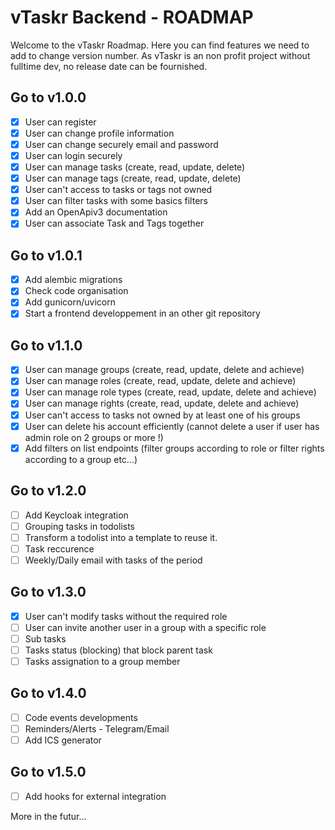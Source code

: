 # vTaskr Backend - ROADMAP

Welcome to the vTaskr Roadmap.
Here you can find features we need to add to change version number.
As vTaskr is an non profit project without fulltime dev, no release date can be fournished.

## Go to v1.0.0
- [x] User can register
- [x] User can change profile information
- [x] User can change securely email and password
- [x] User can login securely
- [x] User can manage tasks (create, read, update, delete)
- [x] User can manage tags (create, read, update, delete)
- [x] User can't access to tasks or tags not owned
- [x] User can filter tasks with some basics filters
- [x] Add an OpenApiv3 documentation
- [x] User can associate Task and Tags together

## Go to v1.0.1
- [x] Add alembic migrations
- [x] Check code organisation
- [x] Add gunicorn/uvicorn
- [x] Start a frontend developpement in an other git repository

## Go to v1.1.0
- [x] User can manage groups (create, read, update, delete and achieve)
- [x] User can manage roles (create, read, update, delete and achieve)
- [x] User can manage role types (create, read, update, delete and achieve)
- [x] User can manage rights (create, read, update, delete and achieve)
- [x] User can't access to tasks not owned by at least one of his groups
- [x] User can delete his account efficiently (cannot delete a user if user has admin role on 2 groups or more !)
- [x] Add filters on list endpoints (filter groups according to role or filter rights according to a group etc...)

## Go to v1.2.0
- [ ] Add Keycloak integration
- [ ] Grouping tasks in todolists
- [ ] Transform a todolist into a template to reuse it.
- [ ] Task reccurence
- [ ] Weekly/Daily email with tasks of the period

## Go to v1.3.0
- [x] User can't modify tasks without the required role
- [ ] User can invite another user in a group with a specific role
- [ ] Sub tasks
- [ ] Tasks status (blocking) that block parent task
- [ ] Tasks assignation to a group member

## Go to v1.4.0
- [ ] Code events developments
- [ ] Reminders/Alerts - Telegram/Email
- [ ] Add ICS generator

## Go to v1.5.0
- [ ] Add hooks for external integration

More in the futur...
